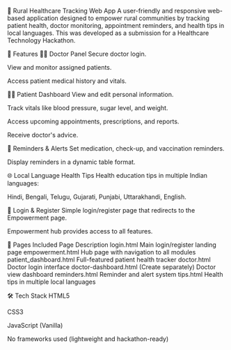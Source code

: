 🏥 Rural Healthcare Tracking Web App
A user-friendly and responsive web-based application designed to empower rural communities by tracking patient health, doctor monitoring, appointment reminders, and health tips in local languages. This was developed as a submission for a Healthcare Technology Hackathon.

🚀 Features
👨‍⚕ Doctor Panel
Secure doctor login.

View and monitor assigned patients.

Access patient medical history and vitals.

🧑‍🦱 Patient Dashboard
View and edit personal information.

Track vitals like blood pressure, sugar level, and weight.

Access upcoming appointments, prescriptions, and reports.

Receive doctor's advice.

🔔 Reminders & Alerts
Set medication, check-up, and vaccination reminders.

Display reminders in a dynamic table format.

🌐 Local Language Health Tips
Health education tips in multiple Indian languages:

Hindi, Bengali, Telugu, Gujarati, Punjabi, Uttarakhandi, English.

🔐 Login & Register
Simple login/register page that redirects to the Empowerment page.

Empowerment hub provides access to all features.

🔗 Pages Included
Page	Description
login.html	Main login/register landing page
empowerment.html	Hub page with navigation to all modules
patient_dashboard.html	Full-featured patient health tracker
doctor.html	Doctor login interface
doctor-dashboard.html	(Create separately) Doctor view dashboard
reminders.html	Reminder and alert system
tips.html	Health tips in multiple local languages

🛠 Tech Stack
HTML5

CSS3

JavaScript (Vanilla)

No frameworks used (lightweight and hackathon-ready)
